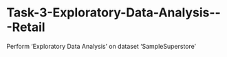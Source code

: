 # Task-3-Exploratory-Data-Analysis---Retail
Perform ‘Exploratory Data Analysis’ on dataset ‘SampleSuperstore’
